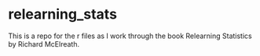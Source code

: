 # relearning_stats

This is a repo for the r files as I work through the book Relearning Statistics by Richard McElreath.